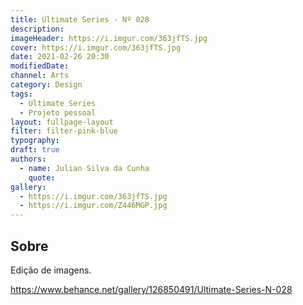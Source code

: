 ```yaml
---
title: Ultimate Series - Nº 028
description:
imageHeader: https://i.imgur.com/363jfTS.jpg
cover: https://i.imgur.com/363jfTS.jpg
date: 2021-02-26 20:30
modifiedDate:
channel: Arts
category: Design
tags:
  - Ultimate Series
  - Projeto pessoal
layout: fullpage-layout
filter: filter-pink-blue
typography:
draft: true
authors:
  - name: Julian Silva da Cunha
    quote:
gallery:
  - https://i.imgur.com/363jfTS.jpg
  - https://i.imgur.com/Z446MGP.jpg
---
```


## Sobre

Edição de imagens.

https://www.behance.net/gallery/126850491/Ultimate-Series-N-028
